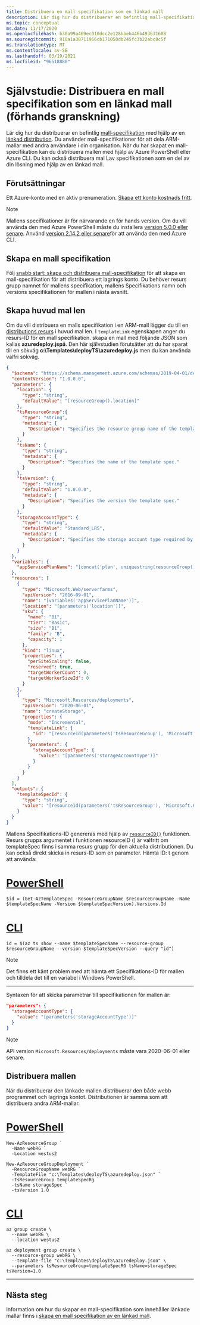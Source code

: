 ```yaml
---
title: Distribuera en mall specifikation som en länkad mall
description: Lär dig hur du distribuerar en befintlig mall-specifikation i en länkad distribution.
ms.topic: conceptual
ms.date: 11/17/2020
ms.openlocfilehash: b30a99a469ec010dcc2e128bbeb446b493631608
ms.sourcegitcommit: 910a1a38711966cb171050db245fc3b22abc8c5f
ms.translationtype: MT
ms.contentlocale: sv-SE
ms.lasthandoff: 03/19/2021
ms.locfileid: "96518880"
---
```

# <a name="tutorial-deploy-a-template-spec-as-a-linked-template-preview"></a>Självstudie: Distribuera en mall specifikation som en länkad mall (förhands granskning)

Lär dig hur du distribuerar en befintlig [mall-specifikation](template-specs.md) med hjälp av en [länkad distribution](linked-templates.md#linked-template). Du använder mall-specifikationer för att dela ARM-mallar med andra användare i din organisation. När du har skapat en mall-specifikation kan du distribuera mallen med hjälp av Azure PowerShell eller Azure CLI. Du kan också distribuera mal Lav specifikationen som en del av din lösning med hjälp av en länkad mall.

## <a name="prerequisites"></a>Förutsättningar

Ett Azure-konto med en aktiv prenumeration. [Skapa ett konto kostnads fritt](https://azure.microsoft.com/free/?WT.mc_id=A261C142F).

> [!NOTE]
> Mallens specifikationer är för närvarande en för hands version. Om du vill använda den med Azure PowerShell måste du installera [version 5.0.0 eller senare](/powershell/azure/install-az-ps). Använd [version 2.14.2 eller senare](/cli/azure/install-azure-cli)för att använda den med Azure CLI.

## <a name="create-a-template-spec"></a>Skapa en mall specifikation

Följ [snabb start: skapa och distribuera mall-specifikation](quickstart-create-template-specs.md) för att skapa en mall-specifikation för att distribuera ett lagrings konto. Du behöver resurs grupp namnet för mallens specifikation, mallens Specifikations namn och versions specifikationen för mallen i nästa avsnitt.

## <a name="create-the-main-template"></a>Skapa huvud mal len

Om du vill distribuera en malls specifikation i en ARM-mall lägger du till en [distributions resurs](/azure/templates/microsoft.resources/deployments) i huvud mal len. I `templateLink` egenskapen anger du resurs-ID för en mall specifikation. skapa en mall med följande JSON som kallas **azuredeploy.jspå**. Den här självstudien förutsätter att du har sparat till en sökväg **c:\Templates\deployTS\azuredeploy.js** men du kan använda valfri sökväg.

```json
{
  "$schema": "https://schema.management.azure.com/schemas/2019-04-01/deploymentTemplate.json#",
  "contentVersion": "1.0.0.0",
  "parameters": {
    "location": {
      "type": "string",
      "defaultValue": "[resourceGroup().location]"
    },
    "tsResourceGroup":{
      "type": "string",
      "metadata": {
        "Description": "Specifies the resource group name of the template spec."
      }
    },
    "tsName": {
      "type": "string",
      "metadata": {
        "Description": "Specifies the name of the template spec."
      }
    },
    "tsVersion": {
      "type": "string",
      "defaultValue": "1.0.0.0",
      "metadata": {
        "Description": "Specifies the version the template spec."
      }
    },
    "storageAccountType": {
      "type": "string",
      "defaultValue": "Standard_LRS",
      "metadata": {
        "Description": "Specifies the storage account type required by the template spec."
      }
    }
  },
  "variables": {
    "appServicePlanName": "[concat('plan', uniquestring(resourceGroup().id))]"
  },
  "resources": [
    {
      "type": "Microsoft.Web/serverfarms",
      "apiVersion": "2016-09-01",
      "name": "[variables('appServicePlanName')]",
      "location": "[parameters('location')]",
      "sku": {
        "name": "B1",
        "tier": "Basic",
        "size": "B1",
        "family": "B",
        "capacity": 1
      },
      "kind": "linux",
      "properties": {
        "perSiteScaling": false,
        "reserved": true,
        "targetWorkerCount": 0,
        "targetWorkerSizeId": 0
      }
    },
    {
      "type": "Microsoft.Resources/deployments",
      "apiVersion": "2020-06-01",
      "name": "createStorage",
      "properties": {
        "mode": "Incremental",
        "templateLink": {
          "id": "[resourceId(parameters('tsResourceGroup'), 'Microsoft.Resources/templateSpecs/versions', parameters('tsName'), parameters('tsVersion'))]"
        },
        "parameters": {
          "storageAccountType": {
            "value": "[parameters('storageAccountType')]"
          }
        }
      }
    }
  ],
  "outputs": {
    "templateSpecId": {
      "type": "string",
      "value": "[resourceId(parameters('tsResourceGroup'), 'Microsoft.Resources/templateSpecs/versions', parameters('tsName'), parameters('tsVersion'))]"
    }
  }
}
```

Mallens Specifikations-ID genereras med hjälp av [`resourceID()`](template-functions-resource.md#resourceid) funktionen. Resurs grupps argumentet i funktionen resourceID () är valfritt om templateSpec finns i samma resurs grupp för den aktuella distributionen.  Du kan också direkt skicka in resurs-ID som en parameter. Hämta ID: t genom att använda:

# <a name="powershell"></a>[PowerShell](#tab/azure-powershell)

```azurepowershell-interactive
$id = (Get-AzTemplateSpec -ResourceGroupName $resourceGroupName -Name $templateSpecName -Version $templateSpecVersion).Versions.Id
```

# <a name="cli"></a>[CLI](#tab/azure-cli)

```azurecli-interactive
id = $(az ts show --name $templateSpecName --resource-group $resourceGroupName --version $templateSpecVersion --query "id")
```

> [!NOTE]
> Det finns ett känt problem med att hämta ett Specifikations-ID för mallen och tilldela det till en variabel i Windows PowerShell.

---

Syntaxen för att skicka parametrar till specifikationen för mallen är:

```json
"parameters": {
  "storageAccountType": {
    "value": "[parameters('storageAccountType')]"
  }
}
```

> [!NOTE]
> API version `Microsoft.Resources/deployments` måste vara 2020-06-01 eller senare.

## <a name="deploy-the-template"></a>Distribuera mallen

När du distribuerar den länkade mallen distribuerar den både webb programmet och lagrings kontot. Distributionen är samma som att distribuera andra ARM-mallar.

# <a name="powershell"></a>[PowerShell](#tab/azure-powershell)

```azurepowershell
New-AzResourceGroup `
  -Name webRG `
  -Location westus2

New-AzResourceGroupDeployment `
  -ResourceGroupName webRG `
  -TemplateFile "c:\Templates\deployTS\azuredeploy.json" `
  -tsResourceGroup templateSpecRg `
  -tsName storageSpec `
  -tsVersion 1.0
```

# <a name="cli"></a>[CLI](#tab/azure-cli)

```azurecli
az group create \
  --name webRG \
  --location westus2

az deployment group create \
  --resource-group webRG \
  --template-file "c:\Templates\deployTS\azuredeploy.json" \
  --parameters tsResourceGroup=templateSpecRG tsName=storageSpec tsVersion=1.0
```

---

## <a name="next-steps"></a>Nästa steg

Information om hur du skapar en mall-specifikation som innehåller länkade mallar finns i [skapa en mall specifikation av en länkad mall](template-specs-create-linked.md).
